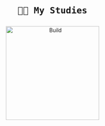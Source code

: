 <h1 align="center">

`👩‍💻 My Studies`

</h1>

<p align="center">

  <a href="https://bio.link/rayza" target="_blank" rel="noopener noreferrer">
    <img width="250" src="https://firebasestorage.googleapis.com/v0/b/resume-7d906.appspot.com/o/studo.png?alt=media&token=39b202d7-47aa-4a77-8eba-4abd9a1ceb18" alt="Build">
  </a>

</p>
